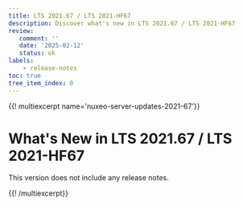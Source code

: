 ```yaml
---
title: LTS 2021.67 / LTS 2021-HF67
description: Discover what's new in LTS 2021.67 / LTS 2021-HF67
review:
   comment: ''
   date: '2025-02-12'
   status: ok
labels:
    - release-notes
toc: true
tree_item_index: 0
---
```


{{! multiexcerpt name='nuxeo-server-updates-2021-67'}}
# What's New in LTS 2021.67 / LTS 2021-HF67

This version does not include any release notes.


{{! /multiexcerpt}}
